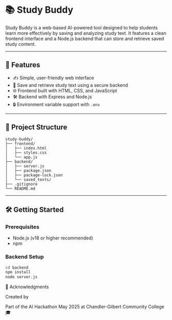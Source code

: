 # 📚 Study Buddy

Study Buddy is a web-based AI-powered tool designed to help students learn more effectively by saving and analyzing study text. It features a clean frontend interface and a Node.js backend that can store and retrieve saved study content.

---

## 🚀 Features

- ✍️ Simple, user-friendly web interface
- 💾 Save and retrieve study text using a secure backend
- 🌐 Frontend built with HTML, CSS, and JavaScript
- 🛠️ Backend with Express and Node.js
- 🔒 Environment variable support with `.env`

---

## 📁 Project Structure
```text
study-buddy/
├── frontend/
│   ├── index.html
│   ├── styles.css
│   └── app.js
├── backend/
│   ├── server.js
│   ├── package.json
│   ├── package-lock.json
│   └── saved_texts/
├── .gitignore
└── README.md
```


---

## 🛠️ Getting Started

### Prerequisites

- Node.js (v18 or higher recommended)
- npm

### Backend Setup
```bash
cd backend
npm install
node server.js
```




🙌 Acknowledgments

Created by 

Part of the AI Hackathon May 2025 at Chandler-Gilbert Community College 🎓
